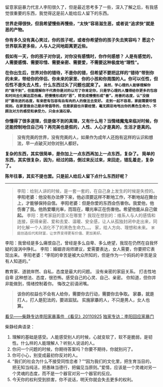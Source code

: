 留意家庭暴力代言人李阳很久了，但是最近思考多了一些，深入了解之后，有我感觉很重要的东西，我觉得这是前人能给后人留下的东西。

**世界走得很快，但我希望慢些再慢些，“太快”容易滋生恶，或者说“追求快”就是恶的产物。**

**你有多久没有真心笑过，你的孩子呢，或者你希望你的孩子失去笑容吗？
愿这个世界联系更多些，人与人之间地距离更近些。**

**假如有一天，你的孩子对你说，对你没有感情时，你作何感想？
人是有感觉的，人需要感情、需要珍惜、需要亲密、需要爱，不需要这种极度地“理性”。**

**在你出生后，世界对你的错待，不是你的错，但希望不要把这样的“错待”带到你的未来，带给你的伴侣、你未来的家里、你的小孩和你周围的人。你可以任性，但任性不是失去人性，什么东西过头了问题也就来了。
`虽然，学心理的人能够理解你的“做不到”，但能理解你不代表你是对的认可了你肯定你，只是学心理的人懂得给你更多的包容和时间去化解这层伤痛，把慢慢形成的“恶”，转变成慢慢形成“善”。用善的态度，认“没做好”要改进的态度，有亲密有包容有血有肉的人的做法去变好。`
`走到一起不容易，家庭需要珍惜规则。在家里做自己是非常倡导的，但是家庭也许要经营，毫无顾忌地甩出你的黑色生命力，不顾及对方的感受和承受力，只会水滴石穿。`**

**你懂得了很多道理，但是做不到的真理，又有什么用？当情绪魔鬼来临对时候，你还能控制地住自己吗？再完美也是假的，人性、人心才是真的，生活才是真的。**
> **没有完美的世界，没有完美的人，如果作为成年人还抱有这样的认识和想法，早一点破灭对你对别人都好。**

**复杂的东西，其实很简单，是你加上一点东西再加上一点东西，复杂了。
简单的东西，其实很复杂，因为，经过的路，倒过来反过来，来回走，错乱着走，复杂了。**

**陈年往事，其实不提也罢。只是前人给后人留下点什么东西好呢？**

----

> 李阳：给别人讲的时候，是一套一套的，在自己身上发生的时候是失控的。
> **李阳老婆：他没有办法停下来，他必须要这样不断地工作，不断地站在舞台上，才能够保持自信。
李阳老婆：但是你爱的东西会伤害你。我爱他，他伤害了我。他热爱曝光率，而现在，曝光率正在伤害他。希望他能从自己做起。**
李阳：思考家庭的意义在哪里？
我现在想到的：维系人与人的感情和连接，获得亲密、爱和去爱、温暖、安全感，让人从孤独封闭中走出来，同时化解一个人消化不了的黑色生命力。。。
家，给人方向、理想和未来。
`家庭创造后代和财富，让世界变得更有价值、更加美好。`

李阳：我曾经是多么痛恨自己，曾经是多么自卑、多么绝望，我现在仍然在自我怀疑的漩涡中挣扎。
李阳：婚姻咨询师建议，爱需要表达，女人需要，你要把它表现出来。
李阳老婆：“李阳的幸苦是被大众所知的，但是作为一个妈妈的辛苦是没有人知道的。”

教育家、道貌岸然、自私，态度是最大的问题。
没有亲密的家庭关系。
打击性地自卑
这种想法、态度，很恐怖。感受自己的心灵、自己、亲密。
你知道，但你并非能做到，情绪控制着你。
悔改之前请闭嘴。

>**该你的权益也不会有人给你，需要你去行动，需要你去争取。
家暴，就是打人，打人是犯法的，要进监狱。
实施家暴的人，不只是男人，女人也算。**

[看见——柴静专访李阳家暴事件 《看见》20110925](https://www.youtube.com/watch?v=nkufmV7rJdk)
[独家专访：李阳回应家暴门](https://www.youtube.com/watch?v=g_1hsK6Prs0)

柴静经典语录：
1. 理解的基础是感受。人能感受别人的时候，心就变软了，软不是脆弱，是韧性。什么样的人能理解人？听别人说话的人。
1. 你问一个问题的时候，你期待答案吗？你要不期待，你就别问了。
1. 你可小心，别变成最初你反对的人。
1. “我们的社会为什么不接受同性恋者？”“因为我们的文化里，把生育当目的，把无知当纯洁，把愚昧当德行，把偏见当原则。”爱情，应该是一个灵魂对另一个灵魂的态度，而不是一个器官对另一个器官的反应。
1. 今天你的权利受到损害，你不说话，明天你就会失去更多的权利。
